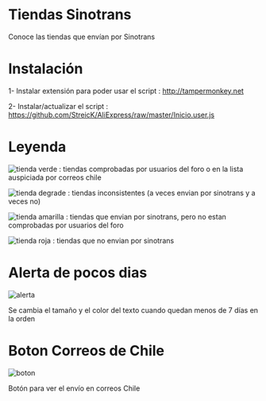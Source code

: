# Tiendas Sinotrans
Conoce las tiendas que envían por Sinotrans


# Instalación 
1- Instalar extensión para poder usar el script : http://tampermonkey.net

2- Instalar/actualizar el script : https://github.com/StreicK/AliExpress/raw/master/Inicio.user.js


# Leyenda 
![tienda verde](https://imgur.com/eSqqzoe) : tiendas comprobadas por usuarios del foro o en la lista auspiciada por correos chile 

![tienda degrade](https://imgur.com/kKOIygi) : tiendas inconsistentes (a veces envian por sinotrans y a veces no)

![tienda amarilla](https://imgur.com/H1yuxRs) : tiendas que envian por sinotrans, pero no estan comprobadas por usuarios del foro

![tienda roja](https://imgur.com/rNgp3Y2) : tiendas que no envian por sinotrans

# Alerta de pocos dias 

![alerta](http://i.imgur.com/lKQFtQH.jpg)  

Se cambia el tamaño y el color del texto cuando quedan menos de 7 días en la orden     



# Boton Correos de Chile

![boton](http://i.imgur.com/HDas0aS.jpg)

Botón para ver el envío en correos Chile

